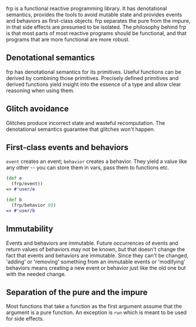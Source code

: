 frp is a functional reactive programming library. It has denotational semantics, provides the tools to avoid mutable state and provides events and behaviors as first-class objects. frp separates the pure from the impure, in that side effects are presumed to be isolated. The philosophy behind frp is that most parts of most reactive programs should be functional, and that programs that are more functional are more robust.

## Denotational semantics
frp has denotational semantics for its primitives. Useful functions can be derived by combining those primitives. Precisely defined primitives and derived functions yield insight into the essence of a type and allow clear reasoning when using them.

## Glitch avoidance
Glitches produce incorrect state and wasteful recomputation. The denotational semantics guarantee that glitches won't happen.

## First-class events and behaviors
`event` creates an event; `behavior` creates a behavior. They yield a value like any other -- you can store them in vars, pass them to functions etc.

```clojure
(def e 
  (frp/event))
=> #'user/e

(def b
  (frp/behavior 0))
=> #'user/b
```

## Immutability
Events and behaviors are immutable. Future occurrences of events and return values of behaviors may not be known, but that doesn't change the fact that events and behaviors are immutable. Since they can't be changed, 'adding' or 'removing' something from an immutable events or 'modifying' behaviors means creating a new event or behavior just like the old one but with the needed change.

## Separation of the pure and the impure
Most functions that take a function as the first argument assume that the argument is a pure function. An exception is `run` which is meant to be used for side effects.
